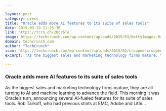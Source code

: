 ```yaml
---

layout: post
category: press
title: "Oracle adds more AI features to its suite of sales tools"
date: 2019-03-19 11:23:36
link: https://tcrn.ch/2Ocr6Te
image: https://techcrunch.com/wp-content/uploads/2019/03/GettyImages-942218138-1.jpg?w=600
domain: techcrunch.com
author: "TechCrunch"
icon: https://techcrunch.com/wp-content/uploads/2015/02/cropped-cropped-favicon-gradient.png?w=180
excerpt: "As the biggest sales and marketing technology firms mature, they are all turning to AI and machine learning to advance the field. This morning it was Oracle’s turn, announcing several AI-fueled features for its suite of sales tools. Rob Tarkoff, who had previous stints at EMC, Adobe and Lithi…"

---
```


### Oracle adds more AI features to its suite of sales tools

As the biggest sales and marketing technology firms mature, they are all turning to AI and machine learning to advance the field. This morning it was Oracle’s turn, announcing several AI-fueled features for its suite of sales tools. Rob Tarkoff, who had previous stints at EMC, Adobe and Lithi…